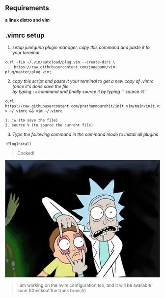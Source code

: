 ## Requirements

**a linux distro and vim**

## .vimrc setup

1. _setup junegunn plugin manager, copy this command and paste it to your terminal_

```
curl -fLo ~/.vim/autoload/plug.vim --create-dirs \
    https://raw.githubusercontent.com/junegunn/vim-plug/master/plug.vim;
```

2. _copy this script and paste it your terminal to get a new copy of .vimrc (once it's done save the file  
by typing ```:w``` command and finally source it by typing ```source %``_

```
curl https://raw.githubusercontent.com/prathammpurohit/init.vim/main/init.vim > ~/.vimrc && vim ~/.vimrc

```

    1. :w (to save the file)  
    2. source % (to source the current file)  

3. _Type the following command in the command mode to install all plugins_

```
:PlugInstall
```

> Cooked!

![Rick cooked for you](/static/rick-gif.gif)

> I am working on the nvim configuration too, and it will be available soon.(Checkout the trunk branch)
